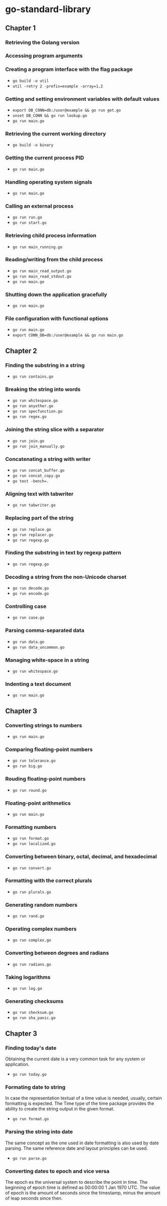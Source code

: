# go-standard-library

## Chapter 1

### Retrieving the Golang version

### Accessing program arguments

### Creating a program interface with the flag package

- `go build -o util`
- `util -retry 2 -prefix=example -array=1,2`

### Getting and setting environment variables with default values

- `export DB_CONN=db:/user@example && go run get.go`
- `unset DB_CONN && go run lookup.go`
- `go run main.go`

### Retrieving the current working directory

- `go build -o binary`

### Getting the current process PID

- `go run main.go`

### Handling operating system signals

- `go run main.go`

### Calling an external process

- `go run run.go`
- `go run start.go`

### Retrieving child process information

- `go run main_running.go`

### Reading/writing from the child process

- `go run main_read_output.go`
- `go run main_read_stdout.go`
- `go run main.go`

### Shutting down the application gracefully

- `go run main.go`

### File configuration with functional options

- `go run main.go`
- `export CONN_DB=db:/user@example && go run main.go`

## Chapter 2

### Finding the substring in a string

- `go run contains.go`

### Breaking the string into words

- `go run whitespace.go`
- `go run anyother.go`
- `go run specfunction.go`
- `go run regex.go`

### Joining the string slice with a separator

- `go run join.go`
- `go run join_manually.go`

### Concatenating a string with writer

- `go run concat_buffer.go`
- `go run concat_copy.go`
- `go test -bench=.`

### Aligning text with tabwriter

- `go run tabwriter.go`

### Replacing part of the string

- `go run replace.go`
- `go run replacer.go`
- `go run regexp.go`

### Finding the substring in text by regexp pattern

- `go run regexp.go`

### Decoding a string from the non-Unicode charset

- `go run decode.go`
- `go run encode.go`

### Controlling case

- `go run case.go`

### Parsing comma-separated data

- `go run data.go`
- `go run data_uncommon.go`

### Managing white-space in a string

- `go run whitespace.go`

### Indenting a text document

- `go run main.go`

## Chapter 3

### Converting strings to numbers

- `go run main.go`

### Comparing floating-point numbers

- `go run tolerance.go`
- `go run big.go`

### Rouding floating-point numbers

- `go run round.go`

### Floating-point arithmetics

- `go run main.go`

### Formatting numbers

- `go run format.go`
- `go run localized.go`

### Converting between binary, octal, decimal, and hexadecimal

- `go run convert.go`

### Formatting with the correct plurals

- `go run plurals.go`

### Generating random numbers

- `go run rand.go`

### Operating complex numbers

- `go run complex.go`

### Converting between degrees and radians

- `go run radians.go`

### Taking logarithms

- `go run log.go`

### Generating checksums

- `go run checksum.go`
- `go run sha_panic.go`

## Chapter 3

### Finding today's date

Obtaining the current date is a very common task for any system or application.

- `go run today.go`

### Formating date to string

In case the representation textual of a time value is needed, usually, certain formatting is expected. The Time type of the time package provides the ability to create the string output in the given format.

- `go run format.go`

### Parsing the string into date

The same concept as the one used in date formatting is also used by date parsing. The same reference date and layout principles can be used.

- `go run parse.go`

### Converting dates to epoch and vice versa

The epoch es the universal system to describe the point in time. The beginning of epoch time is defined as 00:00:00 1 Jan 1970 UTC. The value of epoch is the amount of seconds since the timestamp, minus the amount of leap seconds since then.
